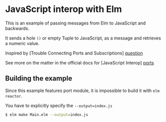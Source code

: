 # JavaScript interop with Elm

This is an example of passing messages from Elm to JavaScript and backwards.

It sends a hole `()` or empty Tuple to JavaScript, as a message and retrieves a numeric value.

Inspired by [Trouble Connecting Ports and Subscriptions] [question]

See more on the matter in the official docs for [JavaScript Interop] [ports]

## Building the example

Since this example features port module, it is impossible to build it with `elm reactor`.

You have to explicitly specify the `--output=index.js`

```sh
$ elm make Main.elm --output=index.js
```

[ports]: <https://guide.elm-lang.org/interop/ports.html>
[question]: <http://stackoverflow.com/questions/37586991/trouble-connecting-ports-and-subscriptions/>
